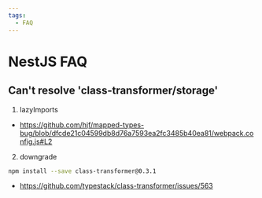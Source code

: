 ```yaml
---
tags:
  - FAQ
---
```


# NestJS FAQ

## Can't resolve 'class-transformer/storage'

1. lazyImports

- https://github.com/hjf/mapped-types-bug/blob/dfcde21c04599db8d76a7593ea2fc3485b40ea81/webpack.config.js#L2

2. downgrade

```bash
npm install --save class-transformer@0.3.1
```

- https://github.com/typestack/class-transformer/issues/563
